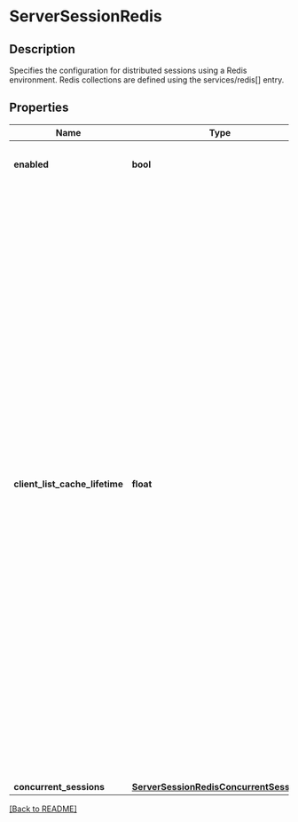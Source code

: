 # ServerSessionRedis

## Description

Specifies the configuration for distributed sessions using a Redis environment.
Redis collections are defined using the services/redis[] entry.


## Properties

Name | Type | Description | Notes
------------ | ------------- | ------------- | -------------
**enabled** | **bool** | Enables the Redis session cache.  | [optional] 
**client_list_cache_lifetime** | **float** | The server needs to manually delete stale entries from the Redis cache during session creation and idle timeout events.  In order to be able to delete the stale entries it needs an up-to-date list of active clients of the Redis server (using the &#x60;CLIENT LIST&#x60; Redis command).  This command, depending on the number of clients which are registered with the Redis server, can be expensive and so IAG will cache and reuse the returned list of clients for a small period of time.  This configuration entry controls the length of time, in seconds, that a client list will be cached.  | [optional] [default to 10]
**concurrent_sessions** | [**ServerSessionRedisConcurrentSessions**](ServerSessionRedisConcurrentSessions.md) |  | [optional] 

[[Back to README]](../README.md)



